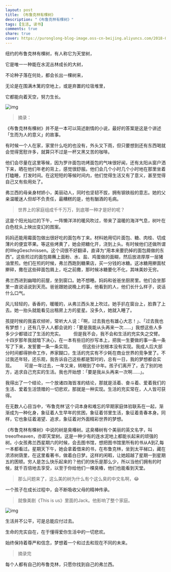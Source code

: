 ```yaml
---
layout: post
title: 《布鲁克林有棵树》
description: "《布鲁克林有棵树》"
tags: [生活, 读书]
comments: true
share: true
cover: https://puronglong-blog-image.oss-cn-beijing.aliyuncs.com/2018-08-18-140410.jpg
---
```


<!-- more -->

纽约的布鲁克林有棵树，有人称它为天堂树，

它是唯一一种能在水泥丛林成长的大树，

不论种子落在何处，都会长出一棵树来，

无论是在围满木篱的空地上，或是弃置的垃圾堆里，

它都能向着天空，努力生长。

![img](https://puronglong-blog-image.oss-cn-beijing.aliyuncs.com/2018-08-18-140410.jpg)

> 摘录：

《布鲁克林有棵树》并不是一本可以简述剧情的小说，最好的答案是这是个讲述「生而为人的意义」的故事。

有时候一个人在家，家里什么吃的也没有，外头又下雨，但只要想到还有东西喝就会觉得宽慰许多，就算只不过是一杯又黑又苦的咖啡。

他们会尽量在这里等候，因为罗许面包坊烤面包的气味很好闻，还有太阳从窗户洒下来，晒在他们年老的背上，感觉很舒服。他们会几个小时几个小时地在那里坐着打瞌睡，打发时间。在这短短的等候时间内，他们觉得生活又有了意义，甚至觉得自己又有些用处了。

弗兰西的母亲身材娇小，美丽动人，同时也坚韧不拔，拥有钢铁般的意志。她的父亲温暖迷人但却不负责任，最糟糕的是，他有酗酒的毛病。

> 世界上的家庭组成千千万万，到底哪一种才是好的呢？

这是个阳光灿烂的下午，一阵懒洋洋的暖风吹过，带来了温暖的海洋气息，树叶在白色枕头上映出变幻的图案。

妈妈还能用霉面包做出很好吃的面包布丁来。材料她用切片面包、糖、肉桂、切成薄片的便宜苹果。等这些烤黄了，她会把糖化开，浇到上头。有时候他们还做所谓的WegGeschnissen。这个词很不好翻译，直译为“用本来要扔掉的面包屑做的东西”。这些煎过的面包屑蘸上面粉、水、盐、鸡蛋做的面糊，然后放进厚厚一层猪油里煎。他们在煎的时候，弗兰西跑到糖果店，买一分钱的冰糖。这冰糖用擀面杖擀碎，撒在这些碎面包屑上，吃之前撒，那时候冰糖要化不化，其味美妙无穷。

弗兰西进到幽暗的前屋，坐到窗口。她不想睡。妈妈和爸爸坐厨房里。他们会坐那里一直说话说到天亮。爸爸跟她说晚上的事，他看到的人，他们长什么样子，说话什么口气。

风儿轻轻的，香香的，暖暖的，从弗兰西头发上吹过。她手扒在窗台上，脸靠了上去。她一抬头就能看见出租房上方的星星。没多久，她就入睡了。

孩提时候的我喜欢倾听，常听大人说：「啊，过去我也有雄心大志！」、「过去我也有梦想！」还有几乎人人都会说的：「要是我能从头再来一次……」我想这些人多多少少都错过了生活的充实。  　　但是我不会，我不会和生活的充实失之交臂。十四岁那年我就暗下决心，在一本有些旧的抄写本上，把我一生要做的事一条一条写了下来，发誓要一条一条实现。  　　但这些计划根本没有实现。我成人后大部分时间都得拚命工作，养家餬口，生活的充实有不少耗在商业世界的竞争里了。不过我还年轻，还乐观，我告诉自己这些都是暂时的，总有一日，我的梦想都会实现。  　　可是一年过去，一年又来，转眼到了中年。孩子们离开了，去了别的地方，追求自己充实的生活。我也开始想：「要是我从头再来一次啊……」。

我得出了一个结论，一个放诸四海皆准的结论，那就是活着、奋斗着、爱着我们的生活、爱着生活馈赠的一切悲欢，那就是一种实现。生活的充实常在，人人皆可获得。

在无数人心目当中，‘布鲁克林’这个词本身和难忘的早期家庭体验联系在一起，渐渐成为一种化身，象征着人生早年的贫困，象征着邻里生活，象征着青春本身。同样，它也象征着渴望、追求，象征着对外面精彩世界的梦想。

《布鲁克林有棵树》中说的树是臭椿树。这臭椿树有个美丽的英文名字，叫treeofheaven，亦即天堂树。这是一种少有的连水泥地上都能长起来的顽强的树。小女孩弗兰西星期六的时候，会去图书馆，想把图书馆里所有的书从A到Z,每一本都看过。星期天下午，她会拿着借来的书，在布鲁克林，坐到太平梯口，藏在浓浓树荫里，在这里看著书，做着白日梦。这样的闲暇，让她超越了星期一到星期五的困顿。穷人是怎么快乐起来的？他们的快乐是那么少，所以当他们拥有的时候，就千百倍地去享受，以至于你给他们一棵臭椿，他们也能看到天堂。

> 那么问题来了，这么美的树为什么有个这么臭的中文名啊，😂

一个孩子在成长过程中，会不断吸收父母的精神传承。

> 就像美剧《This is us》里面的Jack。他影响了整个家庭。

![img](https://puronglong-blog-image.oss-cn-beijing.aliyuncs.com/2018-08-18-135519.jpg)

生活并不公平，可是总能应付过去。

生命的充实自在，在于懂得爱你生活中的一切悲欢。

始终保持着尊严和信念，梦想着一个和过去和现在不同的未来。

> 摘录完

每个人都有自己的布鲁克林，只愿你找到自己的弗兰西。
